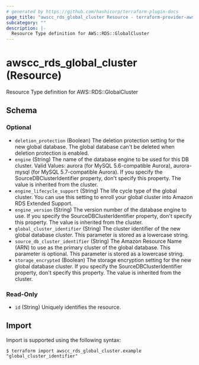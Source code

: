 ```yaml
---
# generated by https://github.com/hashicorp/terraform-plugin-docs
page_title: "awscc_rds_global_cluster Resource - terraform-provider-awscc"
subcategory: ""
description: |-
  Resource Type definition for AWS::RDS::GlobalCluster
---
```


# awscc_rds_global_cluster (Resource)

Resource Type definition for AWS::RDS::GlobalCluster



<!-- schema generated by tfplugindocs -->
## Schema

### Optional

- `deletion_protection` (Boolean) The deletion protection setting for the new global database. The global database can't be deleted when deletion protection is enabled.
- `engine` (String) The name of the database engine to be used for this DB cluster. Valid Values: aurora (for MySQL 5.6-compatible Aurora), aurora-mysql (for MySQL 5.7-compatible Aurora).
If you specify the SourceDBClusterIdentifier property, don't specify this property. The value is inherited from the cluster.
- `engine_lifecycle_support` (String) The life cycle type of the global cluster. You can use this setting to enroll your global cluster into Amazon RDS Extended Support.
- `engine_version` (String) The version number of the database engine to use. If you specify the SourceDBClusterIdentifier property, don't specify this property. The value is inherited from the cluster.
- `global_cluster_identifier` (String) The cluster identifier of the new global database cluster. This parameter is stored as a lowercase string.
- `source_db_cluster_identifier` (String) The Amazon Resource Name (ARN) to use as the primary cluster of the global database. This parameter is optional. This parameter is stored as a lowercase string.
- `storage_encrypted` (Boolean) The storage encryption setting for the new global database cluster.
If you specify the SourceDBClusterIdentifier property, don't specify this property. The value is inherited from the cluster.

### Read-Only

- `id` (String) Uniquely identifies the resource.

## Import

Import is supported using the following syntax:

```shell
$ terraform import awscc_rds_global_cluster.example "global_cluster_identifier"
```
